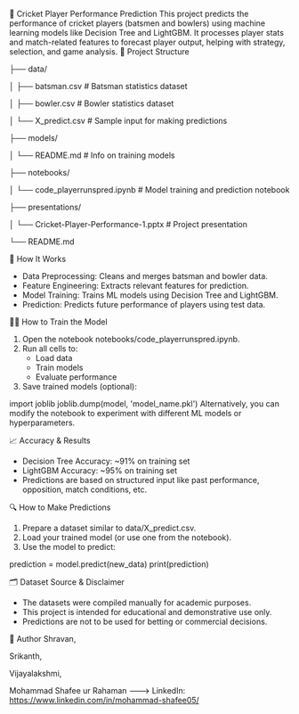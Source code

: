 🏏 Cricket Player Performance Prediction
This project predicts the performance of cricket players (batsmen and bowlers) using machine learning models like Decision Tree and LightGBM. It processes player stats and match-related features to forecast player output, helping with strategy, selection, and game analysis.
📂 Project Structure

├── data/

│   ├── batsman.csv                             # Batsman statistics dataset

│   ├── bowler.csv                              # Bowler statistics dataset

│   └── X_predict.csv                           # Sample input for making predictions

├── models/

│   └── README.md                               # Info on training models

├── notebooks/

│   └── code_playerrunspred.ipynb               # Model training and prediction notebook

├── presentations/

│   └── Cricket-Player-Performance-1.pptx       # Project presentation

└── README.md


🧠 How It Works

- Data Preprocessing: Cleans and merges batsman and bowler data.
- Feature Engineering: Extracts relevant features for prediction.
- Model Training: Trains ML models using Decision Tree and LightGBM.
- Prediction: Predicts future performance of players using test data.

🏋️‍♂️ How to Train the Model

1. Open the notebook notebooks/code_playerrunspred.ipynb.
2. Run all cells to:
   - Load data
   - Train models
   - Evaluate performance
3. Save trained models (optional):

import joblib
joblib.dump(model, 'model_name.pkl')
Alternatively, you can modify the notebook to experiment with different ML models or hyperparameters.

📈 Accuracy & Results

- Decision Tree Accuracy: ~91% on training set  
- LightGBM Accuracy: ~95% on training set  
- Predictions are based on structured input like past performance, opposition, match conditions, etc.

🔍 How to Make Predictions

1. Prepare a dataset similar to data/X_predict.csv.
2. Load your trained model (or use one from the notebook).
3. Use the model to predict:

prediction = model.predict(new_data)
print(prediction)

🗂️ Dataset Source & Disclaimer

- The datasets were compiled manually for academic purposes.  
- This project is intended for educational and demonstrative use only.  
- Predictions are not to be used for betting or commercial decisions.

📌 Author
Shravan,

Srikanth,

Vijayalakshmi,

Mohammad Shafee ur Rahaman --->
LinkedIn: https://www.linkedin.com/in/mohammad-shafee05/
